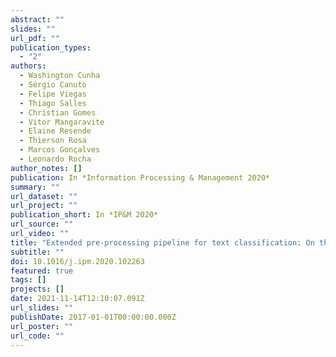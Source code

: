 ```yaml
---
abstract: ""
slides: ""
url_pdf: ""
publication_types:
  - "2"
authors:
  - Washington Cunha
  - Sérgio Canuto
  - Felipe Viegas
  - Thiago Salles
  - Christian Gomes
  - Vitor Mangaravite
  - Elaine Resende
  - Thierson Rosa
  - Marcos Gonçalves
  - Leonardo Rocha
author_notes: []
publication: In *Information Processing & Management 2020*
summary: ""
url_dataset: ""
url_project: ""
publication_short: In *IP&M 2020*
url_source: ""
url_video: ""
title: "Extended pre-processing pipeline for text classification: On the role of meta-feature representations,sparsification and selective sampling"
subtitle: ""
doi: 10.1016/j.ipm.2020.102263
featured: true
tags: []
projects: []
date: 2021-11-14T12:10:07.091Z
url_slides: ""
publishDate: 2017-01-01T00:00:00.000Z
url_poster: ""
url_code: ""
---
```


